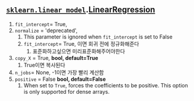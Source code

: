 ## [`sklearn.linear_model`](https://scikit-learn.org/stable/modules/classes.html#module-sklearn.linear_model).[LinearRegression](https://scikit-learn.org/stable/modules/generated/sklearn.linear_model.LinearRegression.html)

1. `fit_intercept`= True,  
2. `normalize` = 'deprecated',  
   1. This parameter is ignored when `fit_intercept` is set to False
   2. `fit_intercept`= True,  이면 회귀 전에 정규화해준다
      1. 표준화하고싶으면 미리표준화해주어야한다
3. `copy_X` = True,  **bool, default=True**
   1. True이면 복사된다
4. `n_jobs`= None,  -1이면 가장 빨리 계산함
5. `positive` = False **bool, default=False**
   1. When set to `True`, forces the coefficients to be positive. This option is only supported for dense arrays.